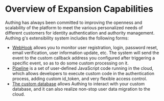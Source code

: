 # Overview of Expansion Capabilities

<LastUpdated/>

Authing has always been committed to improving the openness and scalability of the platform to meet the various personalized needs of different customers for identity authentication and authority management. Authing g's extensibility system includes the following forms:

- [WebHook](/guides/webhook/README.md) allows you to monitor user registration, login, password reset, email verification, user information update, etc. The system will send the event to the custom callback address you configured after triggering a specific event, so as to do some custom processing on it.
- [Pipeline](/guides/pipeline/README.md) is a set of user-defined JavaScript code running in the cloud, which allows developers to execute custom code in the authentication process, adding custom id_token, and very flexible access control.
- [The custom database](/guides/database-connection/overview.md) allows Authing to interact with your custom database, and it can also realize non-stop user data migration to the cloud.

